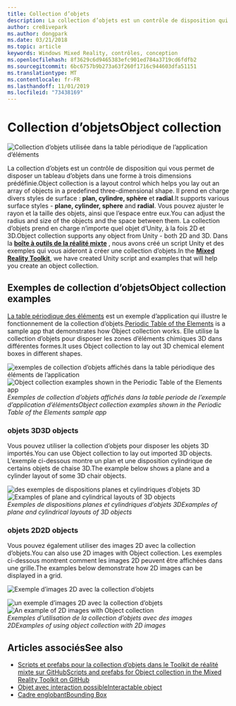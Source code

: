 ```yaml
---
title: Collection d’objets
description: La collection d’objets est un contrôle de disposition qui vous permet de disposer un tableau d’objets dans une forme à trois dimensions prédéfinie.
author: cre8ivepark
ms.author: dongpark
ms.date: 03/21/2018
ms.topic: article
keywords: Windows Mixed Reality, contrôles, conception
ms.openlocfilehash: 8f3629c6d9465383efc901ed784a3719cd6fdfb2
ms.sourcegitcommit: 6bc6757b9b273a63f260f1716c944603dfa51151
ms.translationtype: MT
ms.contentlocale: fr-FR
ms.lasthandoff: 11/01/2019
ms.locfileid: "73438169"
---
```

# <a name="object-collection"></a><span data-ttu-id="5fd9f-104">Collection d’objets</span><span class="sxs-lookup"><span data-stu-id="5fd9f-104">Object collection</span></span>

![Collection d’objets utilisée dans la table périodique de l’application d’éléments](images/640px-objectcollection-hero-640px.jpg)<br>


<span data-ttu-id="5fd9f-106">La collection d’objets est un contrôle de disposition qui vous permet de disposer un tableau d’objets dans une forme à trois dimensions prédéfinie.</span><span class="sxs-lookup"><span data-stu-id="5fd9f-106">Object collection is a layout control which helps you lay out an array of objects in a predefined three-dimensional shape.</span></span> <span data-ttu-id="5fd9f-107">Il prend en charge divers styles de surface : **plan, cylindre, sphère** et **radial**.</span><span class="sxs-lookup"><span data-stu-id="5fd9f-107">It supports various surface styles - **plane, cylinder, sphere** and **radial**.</span></span> <span data-ttu-id="5fd9f-108">Vous pouvez ajuster le rayon et la taille des objets, ainsi que l’espace entre eux.</span><span class="sxs-lookup"><span data-stu-id="5fd9f-108">You can adjust the radius and size of the objects and the space between them.</span></span> <span data-ttu-id="5fd9f-109">La collection d’objets prend en charge n’importe quel objet d’Unity, à la fois 2D et 3D.</span><span class="sxs-lookup"><span data-stu-id="5fd9f-109">Object collection supports any object from Unity - both 2D and 3D.</span></span> <span data-ttu-id="5fd9f-110">Dans la **[boîte à outils de la réalité mixte](https://microsoft.github.io/MixedRealityToolkit-Unity/Documentation/README_ObjectCollection.html)** , nous avons créé un script Unity et des exemples qui vous aideront à créer une collection d’objets.</span><span class="sxs-lookup"><span data-stu-id="5fd9f-110">In the **[Mixed Reality Toolkit](https://microsoft.github.io/MixedRealityToolkit-Unity/Documentation/README_ObjectCollection.html)**, we have created Unity script and examples that will help you create an object collection.</span></span>


## <a name="object-collection-examples"></a><span data-ttu-id="5fd9f-111">Exemples de collection d’objets</span><span class="sxs-lookup"><span data-stu-id="5fd9f-111">Object collection examples</span></span>

<span data-ttu-id="5fd9f-112">[La table périodique des éléments](periodic-table-of-the-elements.md) est un exemple d’application qui illustre le fonctionnement de la collection d’objets.</span><span class="sxs-lookup"><span data-stu-id="5fd9f-112">[Periodic Table of the Elements](periodic-table-of-the-elements.md) is a sample app that demonstrates how Object collection works.</span></span> <span data-ttu-id="5fd9f-113">Elle utilise la collection d’objets pour disposer les zones d’éléments chimiques 3D dans différentes formes.</span><span class="sxs-lookup"><span data-stu-id="5fd9f-113">It uses Object collection to lay out 3D chemical element boxes in different shapes.</span></span>

<span data-ttu-id="5fd9f-114">![exemples de collection d’objets affichés dans la table périodique des éléments de l’application](images/periodictable-collections-1000px.jpg)</span><span class="sxs-lookup"><span data-stu-id="5fd9f-114">![Object collection examples shown in the Periodic Table of the Elements app](images/periodictable-collections-1000px.jpg)</span></span><br>
<span data-ttu-id="5fd9f-115">*Exemples de collection d’objets affichés dans la table periode de l’exemple d’application d’éléments*</span><span class="sxs-lookup"><span data-stu-id="5fd9f-115">*Object collection examples shown in the Periodic Table of the Elements sample app*</span></span>

### <a name="3d-objects"></a><span data-ttu-id="5fd9f-116">objets 3D</span><span class="sxs-lookup"><span data-stu-id="5fd9f-116">3D objects</span></span>

<span data-ttu-id="5fd9f-117">Vous pouvez utiliser la collection d’objets pour disposer les objets 3D importés.</span><span class="sxs-lookup"><span data-stu-id="5fd9f-117">You can use Object collection to lay out imported 3D objects.</span></span> <span data-ttu-id="5fd9f-118">L’exemple ci-dessous montre un plan et une disposition cylindrique de certains objets de chaise 3D.</span><span class="sxs-lookup"><span data-stu-id="5fd9f-118">The example below shows a plane and a cylinder layout of some 3D chair objects.</span></span>

<span data-ttu-id="5fd9f-119">![des exemples de dispositions planes et cylindriques d’objets 3D](images/objectcollection-3dobjects-1000px.jpg)</span><span class="sxs-lookup"><span data-stu-id="5fd9f-119">![Examples of plane and cylindrical layouts of 3D objects](images/objectcollection-3dobjects-1000px.jpg)</span></span><br>
<span data-ttu-id="5fd9f-120">*Exemples de dispositions planes et cylindriques d’objets 3D*</span><span class="sxs-lookup"><span data-stu-id="5fd9f-120">*Examples of plane and cylindrical layouts of 3D objects*</span></span>

### <a name="2d-objects"></a><span data-ttu-id="5fd9f-121">objets 2D</span><span class="sxs-lookup"><span data-stu-id="5fd9f-121">2D objects</span></span>

<span data-ttu-id="5fd9f-122">Vous pouvez également utiliser des images 2D avec la collection d’objets.</span><span class="sxs-lookup"><span data-stu-id="5fd9f-122">You can also use 2D images with Object collection.</span></span> <span data-ttu-id="5fd9f-123">Les exemples ci-dessous montrent comment les images 2D peuvent être affichées dans une grille.</span><span class="sxs-lookup"><span data-stu-id="5fd9f-123">The examples below demonstrate how 2D images can be displayed in a grid.</span></span>

![Exemple d’images 2D avec la collection d’objets](images/940px-layout-3dobjects-3.jpg)

<span data-ttu-id="5fd9f-125">![un exemple d’images 2D avec la collection d’objets](images/940px-layout-2dimages.jpg)</span><span class="sxs-lookup"><span data-stu-id="5fd9f-125">![An example of 2D images with Object collection](images/940px-layout-2dimages.jpg)</span></span><br>
<span data-ttu-id="5fd9f-126">*Exemples d’utilisation de la collection d’objets avec des images 2D*</span><span class="sxs-lookup"><span data-stu-id="5fd9f-126">*Examples of using object collection with 2D images*</span></span>

## <a name="see-also"></a><span data-ttu-id="5fd9f-127">Articles associés</span><span class="sxs-lookup"><span data-stu-id="5fd9f-127">See also</span></span>
* [<span data-ttu-id="5fd9f-128">Scripts et prefabs pour la collection d’objets dans le Toolkit de réalité mixte sur GitHub</span><span class="sxs-lookup"><span data-stu-id="5fd9f-128">Scripts and prefabs for Object collection in the Mixed Reality Toolkit on GitHub</span></span>](https://github.com/microsoft/MixedRealityToolkit-Unity/blob/mrtk_release/Documentation/README_ObjectCollection.md)
* [<span data-ttu-id="5fd9f-129">Objet avec interaction possible</span><span class="sxs-lookup"><span data-stu-id="5fd9f-129">Interactable object</span></span>](interactable-object.md)
* [<span data-ttu-id="5fd9f-130">Cadre englobant</span><span class="sxs-lookup"><span data-stu-id="5fd9f-130">Bounding Box</span></span>](app-bar-and-bounding-box.md)
